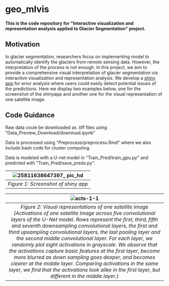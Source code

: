 # geo_mlvis
**This is the code repository for "Interactive visualization and representation analysis applied to Glacier Segmentation" project.**


## Motivation
In glacier segmentation, researchers focus on implementing model to automatically identify the glaciers from remote sensing data. However, the interpretation of the process is not enough. In this project, we aim to provide a comprehensive visual interpretation of glacier segmentation via interactive visualization and representation analysis. We develop a [shiny app](https://bruce-zheng.shinyapps.io/glacier_segmententation/) for error analysis where users could easily detect potential issues of the predictions. Here we display two examples below, one for the screenshot of the shinyapp and another one for the visual representation of one satellite image.


## Code Guidance

Raw data coule be downloaded as .tiff files using "Data_Preview_Download/download.ipynb"

Data is processed using "Preprocess/preprocess.Rmd" where we also include bash code for cluster computing.

Data is modeled with a U-net model in "Train_Pred/train_gpu.py" and predicted with "Train_Pred/save_preds.py".





| ![25811638647397_ pic_hd](https://user-images.githubusercontent.com/53232883/144722760-d1a153f8-609c-46f5-b1a5-6dd5b095d43a.jpg) | 
|:--:| 
| *Figure 1: Screenshot of shiny app* |


| ![acts-1-1](https://user-images.githubusercontent.com/53232883/144722811-04a40069-fc36-4ae5-81a3-ef39ca130784.png) | 
|:--:| 
| *Figure 2: Visual representations of one satellite image (Activations of one satellite image across five convolutional layers of the U-Net model. Rows represent the first, third, fifth and seventh downsampling convolutional layers, the first and third upsampling convolutional layers, the last pooling layer and the second middle convolutional layer. For each layer, we randomly plot eight activations in grayscale. We observe that the activations capture basic features at the first layer, become more blurred as down sampling goes deeper, and becomes clearer at the middle layer. Comparing activations in the same layer, we find that the activations look alike in the first layer, but different in the middle layer.)* |





